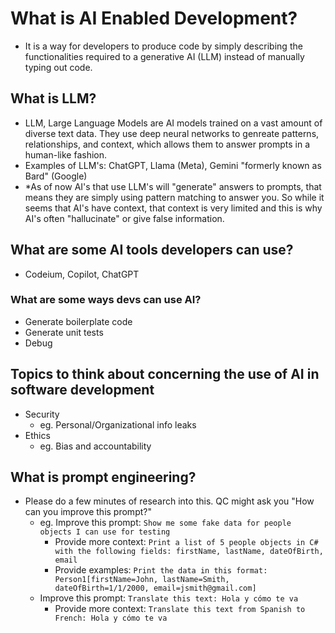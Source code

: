 # What is AI Enabled Development?
- It is a way for developers to produce code by simply describing the functionalities required to a generative AI (LLM) instead of manually typing out code.

## What is LLM?
- LLM, Large Language Models are AI models trained on a vast amount of diverse text data. They use deep neural networks to genreate patterns, relationships, and context, which allows them to answer prompts in a human-like fashion.
- Examples of LLM's: ChatGPT, Llama (Meta), Gemini "formerly known as Bard" (Google)
- *As of now AI's that use LLM's will "generate" answers to prompts, that means they are simply using pattern matching to answer you. So while it seems that AI's have context, that context is very limited and this is why AI's often "hallucinate" or give false information.

## What are some AI tools developers can use?
- Codeium, Copilot, ChatGPT
### What are some ways devs can use AI?
- Generate boilerplate code
- Generate unit tests
- Debug

## Topics to think about concerning the use of AI in software development
- Security
    - eg. Personal/Organizational info leaks
- Ethics
    - eg. Bias and accountability
## What is prompt engineering?
- Please do a few minutes of research into this. QC might ask you "How can you improve this prompt?"
    - eg. Improve this prompt: `Show me some fake data for people objects I can use for testing`
        - Provide more context: `Print a list of 5 people objects in C# with the following fields: firstName, lastName, dateOfBirth, email`
        - Provide examples: `Print the data in this format: Person1[firstName=John, lastName=Smith, dateOfBirth=1/1/2000, email=jsmith@gmail.com]`
    - Improve this prompt: `Translate this text: Hola y cómo te va`
        - Provide more context: `Translate this text from Spanish to French: Hola y cómo te va`